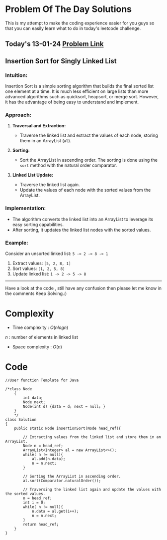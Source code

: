 # Problem Of The Day Solutions

This is my attempt to make the coding experience easier for you guys so that you can easily learn what to do in today's leetcode challenge.

## Today's 13-01-24 [Problem Link](https://www.geeksforgeeks.org/problems/insertion-sort-for-singly-linked-list/1)
## Insertion Sort for Singly Linked List

### Intuition:
Insertion Sort is a simple sorting algorithm that builds the final sorted list one element at a time. It is much less efficient on large lists than more advanced algorithms such as quicksort, heapsort, or merge sort. However, it has the advantage of being easy to understand and implement.

### Approach:
1. **Traversal and Extraction:**
   - Traverse the linked list and extract the values of each node, storing them in an ArrayList (`al`).
   
2. **Sorting:**
   - Sort the ArrayList in ascending order. The sorting is done using the `sort` method with the natural order comparator.

3. **Linked List Update:**
   - Traverse the linked list again.
   - Update the values of each node with the sorted values from the ArrayList.

### Implementation:
- The algorithm converts the linked list into an ArrayList to leverage its easy sorting capabilities.
- After sorting, it updates the linked list nodes with the sorted values.

### Example:
Consider an unsorted linked list: `5 -> 2 -> 8 -> 1`
1. Extract values: `[5, 2, 8, 1]`
2. Sort values: `[1, 2, 5, 8]`
3. Update linked list: `1 -> 2 -> 5 -> 8`

---
Have a look at the code , still have any confusion then please let me know in the comments
Keep Solving.:)

# Complexity
- Time complexity : $O(nlogn)$
<!-- Add your time complexity here, e.g. $$O())$$ -->
$n$ : number of elements in linked list
- Space complexity : $O(n)$
<!-- Add your space complexity here, e.g. $$O(n)$$ -->

# Code
```
//User function Template for Java

/*class Node
    {
        int data;
        Node next;
        Node(int d) {data = d; next = null; }
    }
    */
class Solution
{
    public static Node insertionSort(Node head_ref){
        
        // Extracting values from the linked list and store them in an ArrayList.
        Node n = head_ref;
        ArrayList<Integer> al = new ArrayList<>();
        while( n != null){
            al.add(n.data);
            n = n.next;
        }
        
        // Sorting the ArrayList in ascending order.
        al.sort(Comparator.naturalOrder());
        
        // Traversing the linked list again and update the values with the sorted values.
        n = head_ref;
        int i = 0;
        while( n != null){
            n.data = al.get(i++);
            n = n.next;
        }
        return head_ref;
    }
}
```

